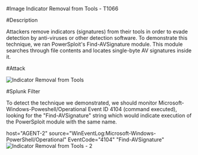 #Image Indicator Removal from Tools - T1066

#Description

Attackers remove indicators (signatures) from their tools in order to evade detection by anti-viruses or other detection software. 
To demonstrate this technique, we ran PowerSploit's Find-AVSignature module. This module searches through file contents and locates single-byte AV signatures inside it.

#Attack

![Indicator Removal from Tools](https://user-images.githubusercontent.com/36422282/55608999-a7c03280-574d-11e9-84fe-02ebae0198a3.PNG)

#Splunk Filter

To detect the technique we demonstrated, we should monitor Microsoft-Windows-Poweshell/Operational Event ID 4104 (command executed), looking for the "Find-AVSignature" string which would indicate execution of the PowerSploit module with the same name.

host="AGENT-2" source="WinEventLog:Microsoft-Windows-PowerShell/Operational" EventCode="4104" "Find-AVSignature" 
![Indicator Removal from Tools - 2](https://user-images.githubusercontent.com/36422282/55609040-be668980-574d-11e9-8900-ce8f7877331b.png)
